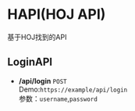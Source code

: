 # HAPI(HOJ API)
基于HOJ找到的API
## LoginAPI
- **/api/login** `POST`\
Demo:`https://example/api/login`\
参数：`username`,`password`
